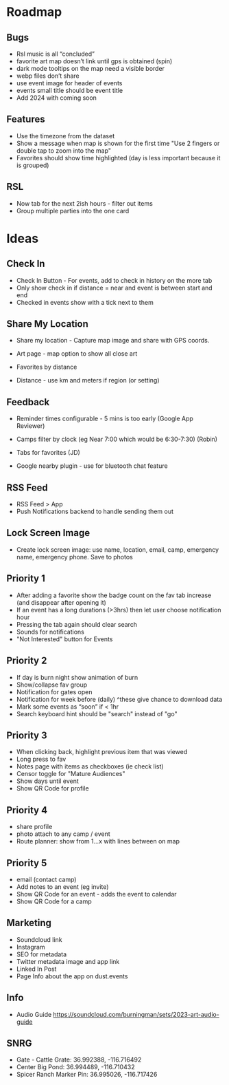 
# Roadmap

## Bugs
- Rsl music is all “concluded”
- favorite art map doesn’t link until gps is obtained (spin)
- dark mode tooltips on the map need a visible border 
- webp files don’t share
- use event image for header of events
- events small title should be event title
- Add 2024 with coming soon

## Features
- Use the timezone from the dataset
- Show a message when map is shown for the first time "Use 2 fingers or double tap to zoom into the map"
- Favorites should show time highlighted (day is less important because it is grouped)

## RSL
- Now tab for the next 2ish hours - filter out items
- Group multiple parties into the one card

# Ideas

## Check In
- Check In Button - For events, add to check in history on the more tab
- Only show check in if distance = near and event is between start and end
- Checked in events show with a tick next to them

## Share My Location
- Share my location - Capture map image and share with GPS coords.

- Art page - map option to show all close art
- Favorites by distance
- Distance - use km and meters if region (or setting)

## Feedback
- Reminder times configurable - 5 mins is too early (Google App Reviewer)
- Camps filter by clock (eg Near 7:00 which would be 6:30-7:30) (Robin)
- Tabs for favorites (JD)

- Google nearby plugin - use for bluetooth chat feature

## RSS Feed
- RSS Feed > App
- Push Notifications backend to handle sending them out

## Lock Screen Image
- Create lock screen image: use name, location, email, camp, emergency name, emergency phone. Save to photos

## Priority 1
- After adding a favorite show the badge count on the fav tab increase (and disappear after opening it)
- If an event has a long durations (>3hrs) then let user choose notification hour
- Pressing the tab again should clear search
- Sounds for notifications
- "Not Interested" button for Events

## Priority 2
- If day is burn night show animation of burn
- Show/collapse fav group
- Notification for gates open
- Notification for week before (daily) ^these give chance to download data
- Mark some events as “soon” if < 1hr
- Search keyboard hint should be "search" instead of "go"

## Priority 3
- When clicking back, highlight previous item that was viewed
- Long press to fav
- Notes page with items as checkboxes (ie check list)
- Censor toggle for "Mature Audiences"
- Show days until event
- Show QR Code for profile

## Priority 4
- share profile
- photo attach to any camp / event
- Route planner: show from 1...x with lines between on map

## Priority 5
- email (contact camp)
- Add notes to an event (eg invite)
- Show QR Code for an event - adds the event to calendar
- Show QR Code for a camp

## Marketing
- Soundcloud link
- Instagram
- SEO for metadata
- Twitter metadata image and app link
- Linked In Post
- Page Info about the app on dust.events

## Info
- Audio Guide https://soundcloud.com/burningman/sets/2023-art-audio-guide

## SNRG
- Gate - Cattle Grate: 36.992388, -116.716492
- Center Big Pond: 36.994489, -116.710432
- Spicer Ranch Marker Pin: 36.995026, -116.717426
